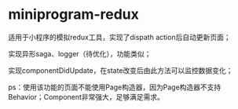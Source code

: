 # miniprogram-redux
适用于小程序的模拟redux工具，实现了dispath action后自动更新页面；

实现异形saga、logger（待优化），功能类似；

实现componentDidUpdate，在state改变后由此方法可以监控数据变化；

ps：使用该功能的页面不能使用Page构造器，因为Page构造器不支持Behavior；Component非常强大，足够满足需求。
